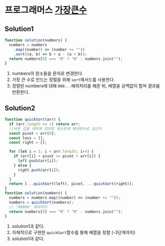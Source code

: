 # 프로그래머스 [가장큰수](https://programmers.co.kr/learn/courses/30/lessons/42746)

## Solution1

```javascript
function solution(numbers) {
  numbers = numbers
    .map((number) => (number += ""))
    .sort((a, b) => b + a - (a + b));
  return numbers[0] === "0" ? "0" : numbers.join("");
}
```

1. numbers의 원소들을 문자로 변경한다.
2. 가장 큰 수로 만드는 정렬을 위해 `sort`메서드를 사용한다.
3. 정렬된 numbers에 대해 `000...`예외처리를 해준 뒤, 배열을 공백없이 합쳐 결과를 반환한다.

## Solution2

```javascript
function quickSort(arr) {
  if (arr.length <= 1) return arr;
  //바꾼 값을 내부에 정의한 퀵소트에 매개변수로 넘긴다
  const pivot = arr[0];
  const less = [];
  const right = [];

  for (let i = 1; i < arr.length; i++) {
    if (arr[i] + pivot >= pivot + arr[i]) {
      left.push(arr[i]);
    } else {
      right.push(arr[i]);
    }
  }
  return [...quickSort(left), pivot, ...quickSort(right)];
}
function solution(numbers) {
  numbers = numbers.map((number) => (number += ""));
  numbers = quickSort(numbers);
  // "00000" 예외처리
  return numbers[0] === "0" ? "0" : numbers.join("");
}
```

1. solution1과 같다.
2. 자체적으로 구현한 `quickSort`함수를 통해 배열을 정렬 (-3단계까지)
3. solution1과 같다.
